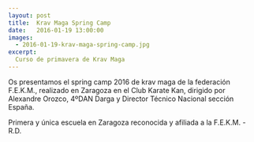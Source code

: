 ```yaml
---
layout: post
title:  Krav Maga Spring Camp
date:   2016-01-19 13:00:00
images:
  - 2016-01-19-krav-maga-spring-camp.jpg
excerpt:
  Curso de primavera de Krav Maga
---
```

Os presentamos el spring camp 2016 de krav maga de la federación F.E.K.M.,
realizado en Zaragoza en el Club Karate Kan, dirigido por Alexandre Orozco,
4ºDAN Darga y Director Técnico Nacional sección España.

Primera y única escuela en Zaragoza reconocida y afiliada a la F.E.K.M. - R.D.
